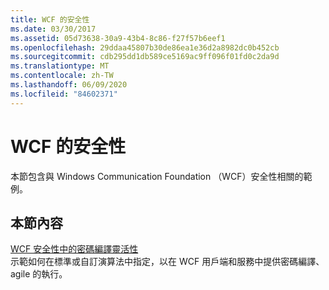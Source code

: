 ```yaml
---
title: WCF 的安全性
ms.date: 03/30/2017
ms.assetid: 05d73638-30a9-43b4-8c86-f27f57b6eef1
ms.openlocfilehash: 29ddaa45807b30de86ea1e36d2a8982dc0b452cb
ms.sourcegitcommit: cdb295dd1db589ce5169ac9ff096f01fd0c2da9d
ms.translationtype: MT
ms.contentlocale: zh-TW
ms.lasthandoff: 06/09/2020
ms.locfileid: "84602371"
---
```

# <a name="security-in-wcf"></a>WCF 的安全性
本節包含與 Windows Communication Foundation （WCF）安全性相關的範例。  
  
## <a name="in-this-section"></a>本節內容  
 [WCF 安全性中的密碼編譯靈活性](cryptographic-agility-in-wcf-security.md)  
 示範如何在標準或自訂演算法中指定，以在 WCF 用戶端和服務中提供密碼編譯、agile 的執行。

